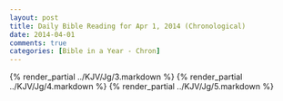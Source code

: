 ```yaml
---
layout: post
title: Daily Bible Reading for Apr 1, 2014 (Chronological)
date: 2014-04-01
comments: true
categories: [Bible in a Year - Chron]
---
```

{% render_partial ../KJV/Jg/3.markdown %}
{% render_partial ../KJV/Jg/4.markdown %}
{% render_partial ../KJV/Jg/5.markdown %}
